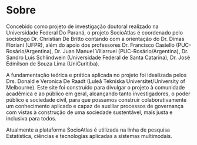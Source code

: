 # Sobre

Concebido como projeto de investigação doutoral realizado na Universidade Federal Do Paraná, o projeto SocioAtlas é coordenado pelo sociólogo Dr. Christian De Britto contando com a orientação do Dr. Dimas Floriani (UFPR), além do apoio dos professores Dr. Francisco Casiello (PUC-Rosário/Argentina), Dr. Juan Manuel Villarruel (PUC-Rosário/Argentina), Dr. Sandro Luis Schlindwein (Universidade Federal de Santa Catarina), Dr. José Edmilson de Souza Lima (UniCuritiba).

A fundamentação teórica e prática aplicada no projeto foi idealizada pelos Drs. Donald e Veronica De Raadt (Luleå Tekniska Universitet/University of Melbourne).
Este site foi construído para divulgar o projeto à comunidade acadêmica e ao público em geral, alcançando tanto investigadores, o poder público e sociedade civil, para que possamos construir colaborativamente um conhecimento aplicado e capaz de auxiliar processos de governança com vistas à construção de uma sociedade sustentável, mais justa e inclusiva para todos.

Atualmente a plataforma SocioAtlas é utilizada na linha de pesquisa Estatística, ciências e tecnologias aplicadas a sistemas multimodais.

